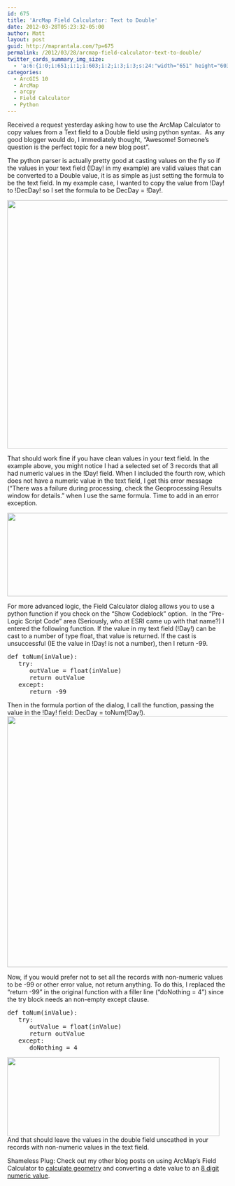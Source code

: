 ```yaml
---
id: 675
title: 'ArcMap Field Calculator: Text to Double'
date: 2012-03-28T05:23:32-05:00
author: Matt
layout: post
guid: http://maprantala.com/?p=675
permalink: /2012/03/28/arcmap-field-calculator-text-to-double/
twitter_cards_summary_img_size:
  - 'a:6:{i:0;i:651;i:1;i:603;i:2;i:3;i:3;s:24:"width="651" height="603"";s:4:"bits";i:8;s:4:"mime";s:9:"image/png";}'
categories:
  - ArcGIS 10
  - ArcMap
  - arcpy
  - Field Calculator
  - Python
---
```

Received a request yesterday asking how to use the ArcMap Calculator to copy values from a Text field to a Double field using python syntax.&nbsp; As any good blogger would do, I immediately thought, &#8220;Awesome! Someone&#8217;s question is the perfect topic for a new blog post&#8221;.

The python parser is actually pretty good at casting values on the fly so if the values in your text field (!Day! in my example) are valid values that can be converted to a Double value, it is as simple as just setting the formula to be the text field. In my example case, I wanted to copy the value from !Day! to !DecDay! so I set the formula to be DecDay = !Day!.

[<img class="aligncenter size-full wp-image-676" title="ToNumber1" src="https://i1.wp.com/maprantala.com/wp-content/uploads/2012/03/tonumber1.png?resize=614%2C568" alt="" width="614" height="568" data-recalc-dims="1" />](https://i1.wp.com/maprantala.com/wp-content/uploads/2012/03/tonumber1.png)

That should work fine if you have clean values in your text field. In the example above, you might notice I had a selected set of 3 records that all had numeric values in the !Day! field. When I included the fourth row, which does not have a numeric value in the text field, I get this error message (&#8220;There was a failure during processing, check the Geoprocessing Results window for details.&#8221; when I use the same formula. Time to add in an error exception.

[<img class="aligncenter size-full wp-image-682" title="ToNumber2b" src="https://i1.wp.com/maprantala.com/wp-content/uploads/2012/03/tonumber2b.png?resize=516%2C191" alt="" width="516" height="191" data-recalc-dims="1" />](https://i1.wp.com/maprantala.com/wp-content/uploads/2012/03/tonumber2b.png)

For more advanced logic, the Field Calculator dialog allows you to use a python function if you check on the &#8220;Show Codeblock&#8221; option.&nbsp; In the &#8220;Pre-Logic Script Code&#8221; area (Seriously, who at ESRI came up with that name?) I entered the following function. If the value in my text field (!Day!) can be cast to a number of type float, that value is returned. If the cast is unsuccessful (IE the value in !Day! is not a number), then I return -99.

<pre>def toNum(inValue):
   try:
      outValue = float(inValue)
      return outValue
   except:
      return -99</pre>

Then in the formula portion of the dialog, I call the function, passing the value in the !Day! field: DecDay = toNum(!Day!).  
[<img class="aligncenter size-full wp-image-677" title="ToNumber2" src="https://i1.wp.com/maprantala.com/wp-content/uploads/2012/03/tonumber2.png?resize=614%2C574" alt="" width="614" height="574" data-recalc-dims="1" />](https://i1.wp.com/maprantala.com/wp-content/uploads/2012/03/tonumber2.png)

Now, if you would prefer not to set all the records with non-numeric values to be -99 or other error value, not return anything. To do this, I replaced the &#8220;return -99&#8221; in the original function with a filler line (&#8220;doNothing = 4&#8221;) since the try block needs an non-empty except clause.

<pre>def toNum(inValue):
   try:
      outValue = float(inValue)
      return outValue
   except:
      doNothing = 4
</pre>

[<img class="aligncenter size-full wp-image-683" title="ToNumber3" src="https://i0.wp.com/maprantala.com/wp-content/uploads/2012/03/tonumber3.png?resize=485%2C180" alt="" width="485" height="180" data-recalc-dims="1" />](https://i0.wp.com/maprantala.com/wp-content/uploads/2012/03/tonumber3.png)  
And that should leave the values in the double field unscathed in your records with non-numeric values in the text field.

Shameless Plug: Check out my other blog posts on using ArcMap&#8217;s Field Calculator to [calculate geometry](http://maprantala.com/2011/03/08/calculating-geometry-using-arcpy-in-field-calculator/) and converting a date value to an [8 digit numeric value](http://maprantala.com/2011/10/06/field-calculator-arcpy-date-to-decimal-function/).